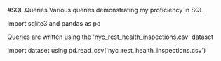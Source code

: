 #SQL.Queries
Various queries demonstrating my proficiency in SQL

Import sqlite3 and pandas as pd

Queries are written using the 'nyc_rest_health_inspections.csv' dataset 

Import dataset using pd.read_csv('nyc_rest_health_inspections.csv')
